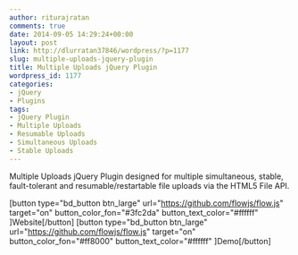 ```yaml
---
author: riturajratan
comments: true
date: 2014-09-05 14:29:24+00:00
layout: post
link: http://dlurratan37846/wordpress/?p=1177
slug: multiple-uploads-jquery-plugin
title: Multiple Uploads jQuery Plugin
wordpress_id: 1177
categories:
- jQuery
- Plugins
tags:
- jQuery Plugin
- Multiple Uploads
- Resumable Uploads
- Simultaneous Uploads
- Stable Uploads
---
```


Multiple Uploads jQuery Plugin designed for multiple simultaneous, stable, fault-tolerant and resumable/restartable file uploads via the HTML5 File API.

[button type="bd_button btn_large" url="https://github.com/flowjs/flow.js" target="on" button_color_fon="#3fc2da" button_text_color="#ffffff" ]Website[/button] [button type="bd_button btn_large" url="https://github.com/flowjs/flow.js" target="on" button_color_fon="#ff8000" button_text_color="#ffffff" ]Demo[/button]
